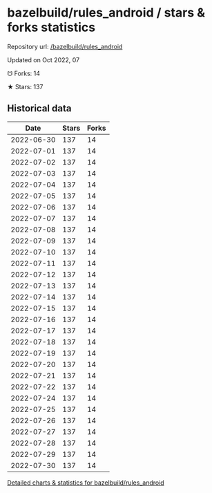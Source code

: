 # bazelbuild/rules_android / stars & forks statistics

Repository url: [/bazelbuild/rules_android](https://github.com/bazelbuild/rules_android)

Updated on Oct 2022, 07

☋ Forks: 14

★ Stars: 137

## Historical data
| Date | Stars | Forks |
|------|-------|-------|
| 2022-06-30 | 137 | 14 | 
| 2022-07-01 | 137 | 14 | 
| 2022-07-02 | 137 | 14 | 
| 2022-07-03 | 137 | 14 | 
| 2022-07-04 | 137 | 14 | 
| 2022-07-05 | 137 | 14 | 
| 2022-07-06 | 137 | 14 | 
| 2022-07-07 | 137 | 14 | 
| 2022-07-08 | 137 | 14 | 
| 2022-07-09 | 137 | 14 | 
| 2022-07-10 | 137 | 14 | 
| 2022-07-11 | 137 | 14 | 
| 2022-07-12 | 137 | 14 | 
| 2022-07-13 | 137 | 14 | 
| 2022-07-14 | 137 | 14 | 
| 2022-07-15 | 137 | 14 | 
| 2022-07-16 | 137 | 14 | 
| 2022-07-17 | 137 | 14 | 
| 2022-07-18 | 137 | 14 | 
| 2022-07-19 | 137 | 14 | 
| 2022-07-20 | 137 | 14 | 
| 2022-07-21 | 137 | 14 | 
| 2022-07-22 | 137 | 14 | 
| 2022-07-24 | 137 | 14 | 
| 2022-07-25 | 137 | 14 | 
| 2022-07-26 | 137 | 14 | 
| 2022-07-27 | 137 | 14 | 
| 2022-07-28 | 137 | 14 | 
| 2022-07-29 | 137 | 14 | 
| 2022-07-30 | 137 | 14 | 


[Detailed charts & statistics for bazelbuild/rules_android](https://reviewgithub.com/rep/bazelbuild/rules_android)
